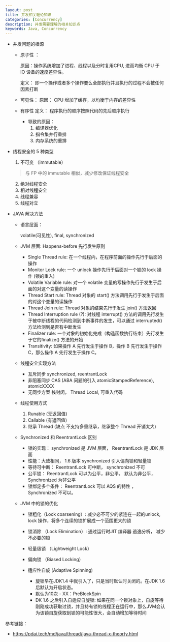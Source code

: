 ```yaml
---
layout: post
title: 并发相关理论知识
categories: [Concurrency]
description: 并发需要理解的相关知识点
keywords: Java, Concurrency
---
```



- 并发问题的根源
  - 原子性 ：
  
    原因：操作系统增加了进程、线程以及分时复用CPU, 进而均衡 CPU 于 IO 设备的速度差异性。
  
    定义： 即一个操作或者多个操作要么全部执行并且执行的过程不会被任何因素打断
  - 可见性：
    原因： CPU 增加了缓存，以均衡于内存的差异性
  - 有序性
    定义： 程序执行的顺序按照代码的先后顺序执行
    - 导致的原因： 
      1. 编译器优化
      2. 指令集并行重排
      3. 内存系统的重排


- 线程安全的 5 种类型
  
  1. 不可变 （immutable） 
  > 与 FP 中的 immutable 相似，减少修改保证线程安全 
  2. 绝对线程安全
  3. 相对线程安全
  4. 线程兼容
  5. 线程对立


- JAVA 解决方法
  
  - 语言层面：
  
    volatile(可见性), final, synchronized
  

  -  JVM 层面: Happens-before 先行发生原则
     - Single Thread rule: 在一个线程内，在程序前面的操作先行于后面的操作
     - Monitor Lock rule: 一个 unlock 操作先行于后面对一个锁的 lock 操作 (锁的重入)
     - Volatile Variable rule: 对一个 volatile 变量的写操作先行于发生于后面的对这个变量的读操作
     - Thread Start rule: Thread 对象的 start() 方法调用先行于发生于后面的对这个变量的读操作
     - Thread Join rule: Thread 对象的结束先行于发生 join() 方法返回
     - Thread Interruption rule (?): 对线程 interrupt() 方法的调用先行发生于被中断线程的代码检测到中断事件的发生，可以通过 interrupted() 方法检测到是否有中断发生
     - Finalizer rule: 一个对象的初始化完成（构造函数执行结束）先行发生于它的finalize() 方法的开始
     - Transitivity: 如果操作 A 先行发生于操作 B，操作 B 先行发生于操作 C，那么操作 A 先行发生于操作 C。
  

  - 线程安全实现方法
    
     - 互斥同步
      synchronized, reentrantLock
     - 非阻塞同步
      CAS (ABA 问题的引入 atomicStampedReference), atomicXXXX
     - 无同步方案
      栈封闭， Thread Local, 可重入代码


  - 线程使用方式
    1. Runable (无返回值)
    2. Callable (有返回值)
    3. 继承 Thread (缺点 不支持多重继承，继承整个 Thread 开销太大)
  

  - Synchronized 和 ReentrantLock 区别
    
    - 锁的实现： synchronized 是 JVM 层面， ReentrantLock 是 JDK 层面
    - 性能：大致相同， 1.6 版本 synchronized 引入偏向锁和轻量锁
    - 等待可中断： ReentrantLock 可中断， synchronized 不可
    - 公平锁： ReentrantLock 可以为公平，非公平。 默认为非公平， Synchronized 为非公平
    - 锁绑定多个条件： ReentrantLock 可以 AQS 的特性 ， Synchronized 不可以。


  - JVM 中的锁的优化
    
    - 锁粗化（Lock coarsening）: 减少必不可少的紧连在一起的unlock, lock 操作，将多个连续的锁扩展成一个范围更大的锁
    - 锁消除 （Lock Elimination）: 通过运行时JIT 编译器 逃逸分析， 减少不必要的锁
    - 轻量级锁 （Lightweight Lock）
    - 偏向锁 （Biased Locking）
    - 适应性自旋 (Adaptive Spinning)
      
      - 旋锁早在JDK1.4 中就引入了，只是当时默认时关闭的。在JDK 1.6后默认为开启状态。
      - 默认为10次 - XX：PreBlockSpin
      - DK 1.6 之后引入自适应自旋锁: 如果在同一个锁对象上，自旋等待刚刚成功获取过锁，并且持有锁的线程正在运行中，那么JVM会认为该锁自旋获取到锁的可能性很大，会自动增加等待时间
      

参考链接：

- <https://pdai.tech/md/java/thread/java-thread-x-theorty.html>